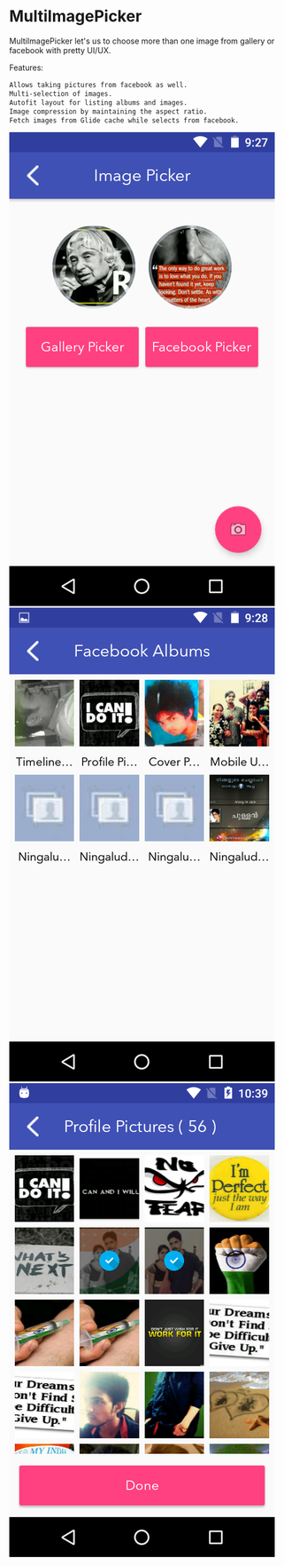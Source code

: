 # MultiImagePicker
MultiImagePicker let's us to choose more than one image from gallery or facebook with pretty UI/UX.

Features:

    Allows taking pictures from facebook as well.
    Multi-selection of images.
    Autofit layout for listing albums and images.
    Image compression by maintaining the aspect ratio.
    Fetch images from Glide cache while selects from facebook.


![Welcome UI](https://github.com/anoopmaddasseri/MultiImagePicker/blob/master/screenshots/Screenshot_20160502-092751.png?raw=true ) ![Albums](https://github.com/anoopmaddasseri/MultiImagePicker/blob/master/screenshots/Screenshot_20160502-092812.png?raw=true) ![Images](https://github.com/anoopmaddasseri/MultiImagePicker/blob/master/screenshots/Screenshot_20160502-103942.png?raw=true)



